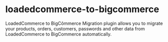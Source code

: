 # loadedcommerce-to-bigcommerce
LoadedCommerce to BigCômmerce Migration plugin allows you to migrate your products, orders, customers, passwords and other data from LoadedCommerce to BigCommerce automatically.
